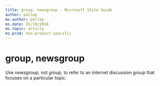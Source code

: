 ```yaml
---
title: group, newsgroup - Microsoft Style Guide
author: pallep
ms.author: pallep
ms.date: 01/19/2018
ms.topic: article
ms.prod: non-product-specific
---
```


# group, newsgroup

Use *newsgroup,* not *group,* to refer to an internet discussion group that focuses on a particular topic. 
